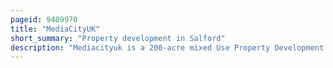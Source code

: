 ```yaml
---
pageid: 9409970
title: "MediaCityUK"
short_summary: "Property development in Salford"
description: "Mediacityuk is a 200-acre mixed Use Property Development on the Banks of the Manchester Ship Canal in Salford greater Manchester England. The Project was developed by Peel Media ; its principal Tenants are Media Organisations and the Quayside Mediacityuk Shopping Centre. The Land occupied by the Development was Part of the Manchester Port and Docks."
---
```

